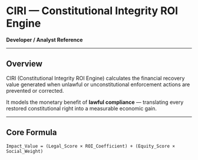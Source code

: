 # CIRI — Constitutional Integrity ROI Engine

**Developer / Analyst Reference**

---

## Overview
CIRI (Constitutional Integrity ROI Engine) calculates the financial recovery value generated when unlawful or unconstitutional enforcement actions are prevented or corrected.

It models the monetary benefit of **lawful compliance** — translating every restored constitutional right into a measurable economic gain.

---

## Core Formula

```text
Impact_Value = (Legal_Score × ROI_Coefficient) + (Equity_Score × Social_Weight)
